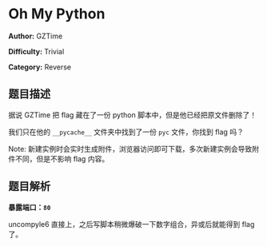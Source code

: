 # Oh My Python

**Author:** GZTime

**Difficulty:** Trivial

**Category:** Reverse

## 题目描述

据说 GZTime 把 flag 藏在了一份 python 脚本中，但是他已经把原文件删除了！

我们只在他的 `__pycache__` 文件夹中找到了一份 `pyc` 文件，你找到 flag 吗？

Note: 新建实例时会实时生成附件，浏览器访问即可下载，多次新建实例会导致附件不同，但是不影响 flag 内容。

## 题目解析

**暴露端口：`80`**

uncompyle6 直接上，之后写脚本稍微爆破一下数字组合，异或后就能得到 flag 了。
